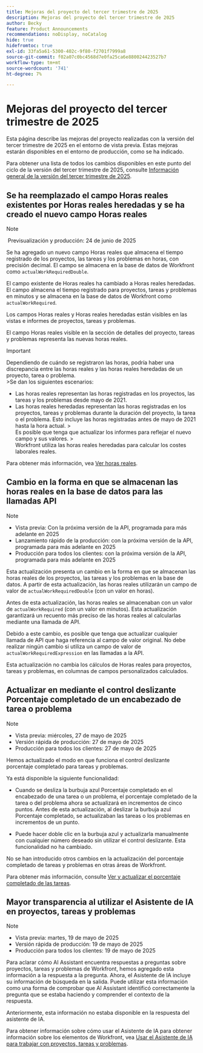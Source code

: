 ```yaml
---
title: Mejoras del proyecto del tercer trimestre de 2025
description: Mejoras del proyecto del tercer trimestre de 2025
author: Becky
feature: Product Announcements
recommendations: noDisplay, noCatalog
hide: true
hidefromtoc: true
exl-id: 33fa5a61-5300-402c-9f80-f2701f7999a8
source-git-commit: f02a07c0bc4568d7e0fa25ca6e880024423527b7
workflow-type: tm+mt
source-wordcount: '741'
ht-degree: 7%

---
```


# Mejoras del proyecto del tercer trimestre de 2025

Esta página describe las mejoras del proyecto realizadas con la versión del tercer trimestre de 2025 en el entorno de vista previa. Estas mejoras estarán disponibles en el entorno de producción, como se ha indicado.

Para obtener una lista de todos los cambios disponibles en este punto del ciclo de la versión del tercer trimestre de 2025, consulte [Información general de la versión del tercer trimestre de 2025](/help/quicksilver/product-announcements/product-releases/25-q3-release-activity/25-q3-release-overview.md).

## Se ha reemplazado el campo Horas reales existentes por Horas reales heredadas y se ha creado el nuevo campo Horas reales

>[!NOTE]
>
> Previsualización y producción: 24 de junio de 2025 

Se ha agregado un nuevo campo Horas reales que almacena el tiempo registrado de los proyectos, las tareas y los problemas en horas, con precisión decimal. El campo se almacena en la base de datos de Workfront como `actualWorkRequiredDouble`.

El campo existente de Horas reales ha cambiado a Horas reales heredadas. El campo almacena el tiempo registrado para proyectos, tareas y problemas en minutos y se almacena en la base de datos de Workfront como `actualWorkRequired`.

Los campos Horas reales y Horas reales heredadas están visibles en las vistas e informes de proyectos, tareas y problemas.

El campo Horas reales visible en la sección de detalles del proyecto, tareas y problemas representa las nuevas horas reales.

>[!IMPORTANT]
>
>Dependiendo de cuándo se registraron las horas, podría haber una discrepancia entre las horas reales y las horas reales heredadas de un proyecto, tarea o problema.<br>
>&#x200B;>Se dan los siguientes escenarios:
>
>* Las horas reales representan las horas registradas en los proyectos, las tareas y los problemas desde mayo de 2021.
>* Las horas reales heredadas representan las horas registradas en los proyectos, tareas y problemas durante la duración del proyecto, la tarea o el problema. Esto incluye las horas registradas antes de mayo de 2021 hasta la hora actual.
>  &#x200B;><br>Es posible que tenga que actualizar los informes para reflejar el nuevo campo y sus valores.
>  &#x200B;><br>Workfront utiliza las horas reales heredadas para calcular los costes laborales reales.

Para obtener más información, vea [Ver horas reales](/help/quicksilver/manage-work/tasks/task-information/actual-hours.md).


## Cambio en la forma en que se almacenan las horas reales en la base de datos para las llamadas API

>[!NOTE]
>
>* Vista previa: Con la próxima versión de la API, programada para más adelante en 2025
>* Lanzamiento rápido de la producción: con la próxima versión de la API, programada para más adelante en 2025
>* Producción para todos los clientes: con la próxima versión de la API, programada para más adelante en 2025

Esta actualización presenta un cambio en la forma en que se almacenan las horas reales de los proyectos, las tareas y los problemas en la base de datos. A partir de esta actualización, las horas reales utilizarán un campo de valor de `actualWorkRequiredDouble` (con un valor en horas).

Antes de esta actualización, las horas reales se almacenaban con un valor de `actualWorkRequired` (con un valor en minutos). Esta actualización garantizará un recuento más preciso de las horas reales al calcularlas mediante una llamada de API.

Debido a este cambio, es posible que tenga que actualizar cualquier llamada de API que haga referencia al campo de valor original. No debe realizar ningún cambio si utiliza un campo de valor de `actualWorkRequiredExpression` en las llamadas a la API.

Esta actualización no cambia los cálculos de Horas reales para proyectos, tareas y problemas, en columnas de campos personalizados calculados.

## Actualizar en mediante el control deslizante Porcentaje completado de un encabezado de tarea o problema

>[!NOTE]
>
>* Vista previa: miércoles, 27 de mayo de 2025
>* Versión rápida de producción: 27 de mayo de 2025
>* Producción para todos los clientes: 27 de mayo de 2025

Hemos actualizado el modo en que funciona el control deslizante porcentaje completado para tareas y problemas.

Ya está disponible la siguiente funcionalidad:

* Cuando se desliza la burbuja azul Porcentaje completado en el encabezado de una tarea o un problema, el porcentaje completado de la tarea o del problema ahora se actualizará en incrementos de cinco puntos. Antes de esta actualización, al deslizar la burbuja azul Porcentaje completado, se actualizaban las tareas o los problemas en incrementos de un punto.

* Puede hacer doble clic en la burbuja azul y actualizarla manualmente con cualquier número deseado sin utilizar el control deslizante. Esta funcionalidad no ha cambiado.

No se han introducido otros cambios en la actualización del porcentaje completado de tareas y problemas en otras áreas de Workfront.

Para obtener más información, consulte [Ver y actualizar el porcentaje completado de las tareas](/help/quicksilver/manage-work/projects/updating-work-in-a-project/view-update-percent-complete-for-tasks.md).

## Mayor transparencia al utilizar el Asistente de IA en proyectos, tareas y problemas

>[!NOTE]
>
>* Vista previa: martes, 19 de mayo de 2025
>* Versión rápida de producción: 19 de mayo de 2025
>* Producción para todos los clientes: 19 de mayo de 2025

Para aclarar cómo AI Assistant encuentra respuestas a preguntas sobre proyectos, tareas y problemas de Workfront, hemos agregado esta información a la respuesta a la pregunta. Ahora, el Asistente de IA incluye su información de búsqueda en la salida. Puede utilizar esta información como una forma de comprobar que AI Assistant identificó correctamente la pregunta que se estaba haciendo y comprender el contexto de la respuesta.

Anteriormente, esta información no estaba disponible en la respuesta del asistente de IA.

Para obtener información sobre cómo usar el Asistente de IA para obtener información sobre los elementos de Workfront, vea [Usar el Asistente de IA para trabajar con proyectos, tareas y problemas](/help/quicksilver/workfront-basics/ai-assistant/work-with-pti-through-ai-assisant.md).
